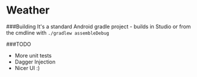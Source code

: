 # Weather

###Building
It's a standard Android gradle project - builds in Studio or from the cmdline with
`./gradlew assembleDebug`

###TODO
* More unit tests
* Dagger Injection
* Nicer UI :)
